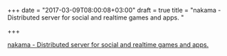 +++
date = "2017-03-09T08:00:08+03:00"
draft = true
title = "nakama - Distributed server for social and realtime games and apps. "

+++

<p><a href="https://t.co/WAEgNmJpas">nakama - Distributed server for social and realtime games and apps. </a></p>
